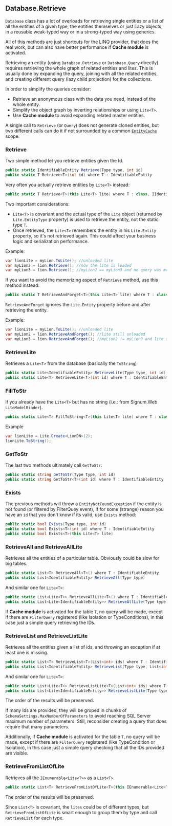 ## Database.Retrieve

`Database` class has a lot of overloads for retrieving single entities or a list of all the entities of a given type, the entities themselves or just Lazy objects, in a reusable weak-typed way or in a strong-typed way using generics. 

All of this methods are just shortcuts for the LINQ provider, that does the real work, but can also have better performance if **Cache module** is activated.

Retrieving an entity (using `Database.Retrieve` or `Database.Query` directly) requires retrieving the whole graph of related entities and lites. This is usually done by expanding the query, joining with all the related entities, and creating different query (lazy child projection) for the collections. 

In order to simplify the queries consider: 
* Retrieve an anonymous class with the data you need, instead of the whole entity. 
* Simplify the object graph by inverting relationships or using `Lite<T>`. 
* Use **Cache module** to avoid expanding related master entities. 

A single call to `Retrieve` (or `Query`) does not generate cloned entities, but two different calls can do it if not surrounded by a common [`EntityCache`](EntityCache.md) scope. 


### Retrieve

Two simple method let you retrieve entities given the Id. 

```C#
public static IdentifiableEntity Retrieve(Type type, int id) 
public static T Retrieve<T>(int id) where T : IdentifiableEntity
```

Very often you actually retrieve entities by `Lite<T>` instead:

```C#
public static T Retrieve<T>(this Lite<T> lite) where T : class, IIdentifiable
```

Two important considerations: 
* `Lite<T>` is covariant and the actual type of the `Lite` object (returned by `Lite.EntityType` property) is used to retrieve the entity, not the static type `T`.
*  Once retrieved, the `Lite<T>` remembers the entity in his `Lite.Entity` property, so it's not retrieved again. This could affect your business logic and serialization performance. 

Example: 

```C#
var lionLite = myLion.ToLite(); //unloaded lite
var myLion2 = lion.Retrieve(); //now the lite is loaded
var myLion3 = lion.Retrieve(); //myLion2 == myLion3 and no query was made!
```

If you want to avoid the memorizing aspect of `Retrieve` method, use this method instead: 

```C#
public static T RetrieveAndForget<T>(this Lite<T> lite) where T : class, IIdentifiable
```

`RetrieveAndForget` ignores the `Lite.Entity` property before and after retrieving the entity.  

Example: 

```C#
var lionLite = myLion.ToLite(); //unloaded lite
var myLion2 = lion.RetrieveAndForget(); //lite still unloaded
var myLion3 = lion.RetrieveAndForget(); //myLion2 != myLion3 and lite still unloaded
```

### RetrieveLite

Retrieves a `Lite<T>` from the database (basically the `ToString`)

```C#
public static Lite<IdentifiableEntity> RetrieveLite(Type type, int id)
public static Lite<T> RetrieveLite<T>(int id) where T : IdentifiableEntity
```

### FillToStr

If you already have the `Lite<T>` but has no string (i.e.: from Signum.Web `LiteModelBinder`).  

```C#
public static Lite<T> FillToString<T>(this Lite<T> lite) where T : class, IIdentifiable
```

Example
```C#
var lionLite = Lite.Create<LionDN>(2);
lionLite.ToString();
```

### GetToStr

The last two methods ultimately call `GetToStr`:

```C#
public static string GetToStr(Type type, int id)
public static string GetToStr<T>(int id) where T : IdentifiableEntity
```

### Exists

The previous methods will throw a `EntityNotFoundException` if the entity is not found (or filtered by FilterQuey event), if for some (strange) reason you have an `id` that you don't know if its valid, use `Exists` method: 

```C#
public static bool Exists(Type type, int id)
public static bool Exists<T>(int id) where T : IdentifiableEntity
public static bool Exists<T>(this Lite<T> lite)
```  


### RetrieveAll and RetrieveAllLite 

Retrieves all the entities of a particular table. Obviously could be slow for big tables. 

```C#
public static List<T> RetrieveAll<T>() where T : IdentifiableEntity
public static List<IdentifiableEntity> RetrieveAll(Type type)
```

And similar one for `Lite<T>`:
```C#
public static List<Lite<T>> RetrieveAllLite<T>() where T : IdentifiableEntity
public static List<Lite<IdentifiableEntity>> RetrieveAllLite(Type type)
```

If **Cache module** is activated for the table `T`, no query will be made, except if there are `FilterQuery` registered (like Isolation or TypeConditions), in this case just a simple query retrieving the IDs. 


### RetrieveList and RetrieveListLite

Retrieves all the entities given a list of ids, and throwing an exception if at least one is missing. 

```C#
public static List<T> RetrieveList<T>(List<int> ids) where T : IdentifiableEntity
public static List<IdentifiableEntity> RetrieveList(Type type, List<int> ids)
```

And similar one for `Lite<T>`:

```C#
public static List<Lite<T>> RetrieveListLite<T>(List<int> ids) where T : IdentifiableEntity
public static List<Lite<IdentifiableEntity>> RetrieveListLite(Type type, List<int> ids)
```

The order of the results will be preserved. 

If many Ids are provided, they will be groped in chunks of `SchemaSettings.MaxNumberOfParameters` to avoid reaching SQL Server maximum number of parameters. Still, reconsider creating a query that does require that many parameters. 

Additionally, if **Cache module** is activated for the table `T`, no query will be made, except if there are `FilterQuery` registered (like TypeCondition or Isolation), in this case just a simple query checking that all the IDs provided are visible. 

### RetrieveFromListOfLite

Retrieves all the `IEnumerable<Lite<T>>` as a `List<T>`. 

```C#
public static List<T> RetrieveFromListOfLite<T>(this IEnumerable<Lite<T>> lites) where T : class, IIdentifiable
```

The order of the results will be preserved. 

Since `List<T>` is covariant, the `lites` could be of different types, but `RetrieveFromListOfLite` is smart enough to group them by type and call `RetrieveList` for each type.  

